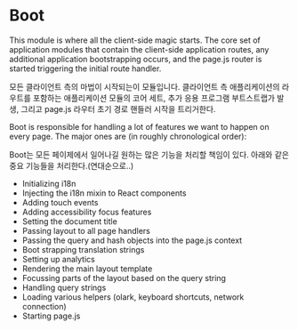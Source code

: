 Boot
======

This module is where all the client-side magic starts. The core set of application modules that contain the client-side application routes, any additional application bootstrapping occurs, and the page.js router is started triggering the initial route handler.

모든 클라이언트 측의 마법이 시작되는이 모듈입니다. 클라이언트 측 애플리케이션의 라우트를 포함하는 애플리케이션 모듈의 코어 세트, 추가 응용 프로그램 부트스트랩가 발생, 그리고 page.js 라우터 초기 경로 핸들러 시작을 트리거한다.


Boot is responsible for handling a lot of features we want to happen on every page. The major ones are (in roughly chronological order):

Boot는 모든 페이제에서 일어나길 원하는 많은 기능을 처리할 책임이 있다. 아래와 같은 중요 기능들을 처리한다.(연대순으로..)

- Initializing i18n
- Injecting the i18n mixin to React components
- Adding touch events
- Adding accessibility focus features
- Setting the document title
- Passing layout to all page handlers
- Passing the query and hash objects into the page.js context
- Boot strapping translation strings
- Setting up analytics
- Rendering the main layout template
- Focussing parts of the layout based on the query string
- Handling query strings
- Loading various helpers (olark, keyboard shortcuts, network connection)
- Starting page.js
